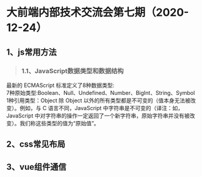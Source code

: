 # 大前端内部技术交流会第七期（2020-12-24）  
## 1、js常用方法  
> ### 1.1、JavaScript数据类型和数据结构  
  最新的 ECMAScript 标准定义了8种数据类型:  
  7种原始类型:Boolean、Null、Undefined、Number、BigInt、String、Symbol  
  1种引用类型：Object
  除 Object 以外的所有类型都是不可变的（值本身无法被改变）。例如，与 C 语言不同，JavaScript 中字符串是不可变的（译注：如，JavaScript 中对字符串的操作一定返回了一个新字符串，原始字符串并没有被改变）。我们称这些类型的值为“原始值”。

## 2、css常见布局
## 3、vue组件通信

